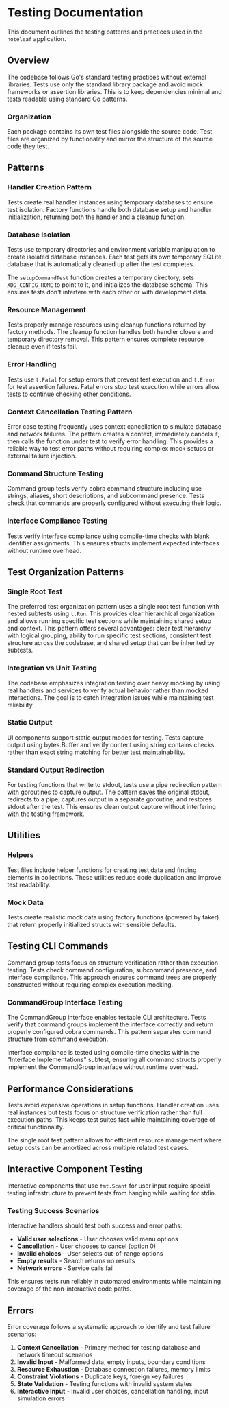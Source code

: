 # Testing Documentation

This document outlines the testing patterns and practices used in the `noteleaf` application.

## Overview

The codebase follows Go's standard testing practices without external libraries. Tests use only the standard library package and avoid mock frameworks or assertion libraries. This is to keep dependencies minimal and tests readable using standard Go patterns.

### Organization

Each package contains its own test files alongside the source code. Test files are organized by functionality and mirror the structure of the source code they test.

## Patterns

### Handler Creation Pattern

Tests create real handler instances using temporary databases to ensure test isolation. Factory functions handle both database setup and handler initialization, returning both the handler and a cleanup function.

### Database Isolation

Tests use temporary directories and environment variable manipulation to create isolated database instances. Each test gets its own temporary SQLite database that is automatically cleaned up after the test completes.

The `setupCommandTest` function creates a temporary directory, sets `XDG_CONFIG_HOME` to point to it, and initializes the database schema. This ensures tests don't interfere with each other or with development data.

### Resource Management

Tests properly manage resources using cleanup functions returned by factory methods. The cleanup function handles both handler closure and temporary directory removal. This pattern ensures complete resource cleanup even if tests fail.

### Error Handling

Tests use `t.Fatal` for setup errors that prevent test execution and `t.Error` for test assertion failures. Fatal errors stop test execution while errors allow tests to continue checking other conditions.

### Context Cancellation Testing Pattern

Error case testing frequently uses context cancellation to simulate database and network failures. The pattern creates a context, immediately cancels it, then calls the function under test to verify error handling. This provides a reliable way to test error paths without requiring complex mock setups or external failure injection.

### Command Structure Testing

Command group tests verify cobra command structure including use strings, aliases, short descriptions, and subcommand presence. Tests check that commands are properly configured without executing their logic.

### Interface Compliance Testing

Tests verify interface compliance using compile-time checks with blank identifier assignments. This ensures structs implement expected interfaces without runtime overhead.

## Test Organization Patterns

### Single Root Test

The preferred test organization pattern uses a single root test function with nested subtests using `t.Run`. This provides clear hierarchical organization and allows running specific test sections while maintaining shared setup and context. This pattern offers several advantages: clear test hierarchy with logical grouping, ability to run specific test sections, consistent test structure across the codebase, and shared setup that can be inherited by subtests.

### Integration vs Unit Testing

The codebase emphasizes integration testing over heavy mocking by using real handlers and services to verify actual behavior rather than mocked interactions. The goal is to catch integration issues while maintaining test reliability.

### Static Output

UI components support static output modes for testing. Tests capture output using bytes.Buffer and verify content using string contains checks rather than exact string matching for better test maintainability.

### Standard Output Redirection

For testing functions that write to stdout, tests use a pipe redirection pattern with goroutines to capture output. The pattern saves the original stdout, redirects to a pipe, captures output in a separate goroutine, and restores stdout after the test. This ensures clean output capture without interfering with the testing framework.

## Utilities

### Helpers

Test files include helper functions for creating test data and finding elements in collections. These utilities reduce code duplication and improve test readability.

### Mock Data

Tests create realistic mock data using factory functions (powered by faker) that return properly initialized structs with sensible defaults.

## Testing CLI Commands

Command group tests focus on structure verification rather than execution testing. Tests check command configuration, subcommand presence, and interface compliance. This approach ensures command trees are properly constructed without requiring complex execution mocking.

### CommandGroup Interface Testing

The CommandGroup interface enables testable CLI architecture. Tests verify that command groups implement the interface correctly and return properly configured cobra commands. This pattern separates command structure from command execution.

Interface compliance is tested using compile-time checks within the "Interface Implementations" subtest, ensuring all command structs properly implement the CommandGroup interface without runtime overhead.

## Performance Considerations

Tests avoid expensive operations in setup functions. Handler creation uses real instances but tests focus on structure verification rather than full execution paths. This keeps test suites fast while maintaining coverage of critical functionality.

The single root test pattern allows for efficient resource management where setup costs can be amortized across multiple related test cases.

## Interactive Component Testing

Interactive components that use `fmt.Scanf` for user input require special testing infrastructure to prevent tests from hanging while waiting for stdin.

### Testing Success Scenarios

Interactive handlers should test both success and error paths:

- **Valid user selections** - User chooses valid menu options
- **Cancellation** - User chooses to cancel (option 0)
- **Invalid choices** - User selects out-of-range options
- **Empty results** - Search returns no results
- **Network errors** - Service calls fail

This ensures tests run reliably in automated environments while maintaining coverage of the non-interactive code paths.

## Errors

Error coverage follows a systematic approach to identify and test failure scenarios:

1. **Context Cancellation** - Primary method for testing database and network timeout scenarios
2. **Invalid Input** - Malformed data, empty inputs, boundary conditions
3. **Resource Exhaustion** - Database connection failures, memory limits
4. **Constraint Violations** - Duplicate keys, foreign key failures
5. **State Validation** - Testing functions with invalid system states
6. **Interactive Input** - Invalid user choices, cancellation handling, input simulation errors
